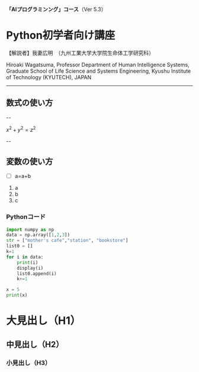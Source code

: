 **「AIプログラミンング」コース**（Ver 5.3）

# Python初学者向け講座

【解説者】我妻広明　（九州工業大学大学院生命体工学研究科）

Hiroaki  Wagatsuma, Professor
Department of Human Intelligence Systems,
Graduate School of Life Science and Systems Engineering,
Kyushu Institute of Technology   (KYUTECH), JAPAN

---

## 数式の使い方

--

$x^2 + y^2 = z^2$

--
## 変数の使い方

* [ ] a=a+b

1. a
2. b
3. c


### Pythonコード

```python
import numpy as np
data = np.array([1,2,3])
str = ["mother's cafe","station", "bookstore"]
list0 = []
k=1
for i in data:
    print(i)
    display(i)
    list0.append(i)
    k+=1

x = 5
print(x)
```

# 大見出し（H1）

## 中見出し（H2）

### 小見出し（H3）
